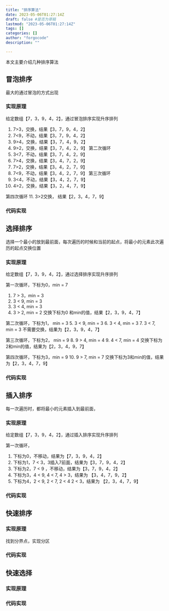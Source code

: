 ```yaml
---
title: "排序算法"
date: 2023-05-06T01:27:14Z
draft: false #是否为草稿
lastmod: "2023-05-06T01:27:14Z"
tags: [] 
categories: []
author: "forgocode"
description: ""

---
```


本文主要介绍几种排序算法

<!--more-->

## 冒泡排序
最大的通过冒泡的方式出现
### 实现原理
给定数组【7，3，9，4，2】，通过冒泡排序实现升序排列
1. 7>3，交换，结果【3，7，9，4，2】
2. 7<9，不动，结果【3，7，9，4，2】
3. 9>4，交换，结果【3，7，4，9，2】
4. 9>2，交换，结果【3，7，4，2，9】
第二次循环
5. 3<7，不动，结果【3，7，4，2，9】
6. 7>4，交换，结果【3，4，7，2，9】
7. 7>2，交换，结果【3，4，2，7，9】
8. 7<9，不动，结果【3，4，2，7，9】
第三次循环
9. 3<4，不动，结果【3，4，2，7，9】
10. 4>2，交换，结果【3，2，4，7，9】

第四次循环
11. 3>2交换， 结果【2，3，4，7，9】


### 代码实现

## 选择排序

选择一个最小的放到最前面，每次遍历的时候和当前的起点，将最小的元素此次遍历的起点交换位置
### 实现原理

给定数组【7，3，9，4，2】，通过选择排序实现升序排列

第一次循环，下标为0，min = 7
1. 7 > 3，min = 3
2. 3 < 9, min = 3
3. 3 < 4, min = 3
4. 3 > 2, min = 2
交换下标为0 和min的值，结果【2，3，9，4，7】

第二次循环，下标为1， min = 3
5. 3 < 9, min = 3
6. 3 < 4, min = 3
7. 3 < 7, min = 3
不需要交换，结果为【2，3，9，4，7】

第三次循环，下标为2， min = 9
8. 9 > 4, min = 4
9. 4 < 7, min = 4
交换下标为2和min的值，结果为【2，3，4，9，7】

第四次循环，下标为3，min = 9
10. 9 > 7, min = 7
交换下标为3和min的值，结果为【2，3，4，7，9】

### 代码实现

## 插入排序
每一次遍历时，都将最小的元素插入到最前面，

### 实现原理
给定数组【7，3，9，4，2】，通过插入排序实现升序排列

第一次循环，
1. 下标为0，不移动，结果为【7，3，9，4，2】
2. 下标为1，7 < 3，3插入7前面，结果为【3，7，9，4，2】
3. 下标为2，7 < 9 ，不移动，结果为【3，7，9，4，2】
4. 下标为3，4 < 9, 4 < 7, 4 > 3，结果为 【3，4，7，9，2】
4. 下标为4，2 < 9, 2 < 7, 2 < 4 2 < 3，结果为 【2，3，4，7，9】

### 代码实现


## 快速排序

### 实现原理
找到分界点，实现分区

### 代码实现

## 快速选择

### 实现原理

### 代码实现

